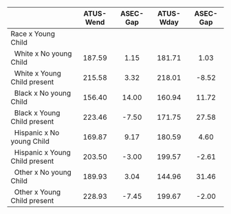 
|                      |    ATUS-Wend |     ASEC-Gap |    ATUS-Wday |     ASEC-Gap |
| -------------------- | :----------: | :----------: | :----------: | :----------: |
| Race x Young Child   |              |              |              |              |
| &nbsp;&nbsp;White x No young Child |       187.59 |         1.15 |       181.71 |         1.03 |
| &nbsp;&nbsp;White x Young Child present |       215.58 |         3.32 |       218.01 |        -8.52 |
| &nbsp;&nbsp;Black x No young Child |       156.40 |        14.00 |       160.94 |        11.72 |
| &nbsp;&nbsp;Black x Young Child present |       223.46 |        -7.50 |       171.75 |        27.58 |
| &nbsp;&nbsp;Hispanic x No young Child |       169.87 |         9.17 |       180.59 |         4.60 |
| &nbsp;&nbsp;Hispanic x Young Child present |       203.50 |        -3.00 |       199.57 |        -2.61 |
| &nbsp;&nbsp;Other x No young Child |       189.93 |         3.04 |       144.96 |        31.46 |
| &nbsp;&nbsp;Other x Young Child present |       228.93 |        -7.45 |       199.67 |        -2.00 |


